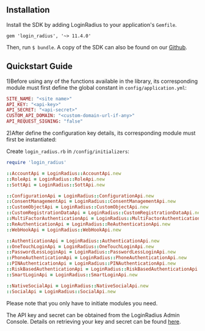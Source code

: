 ## Installation

Install the SDK by adding LoginRadius to your application's `Gemfile`.

```shell
gem 'login_radius', '~> 11.4.0'
```

Then, run `$ bundle`. A copy of the SDK can also be found on our [Github](https://github.com/LoginRadius/ruby-on-rails-gem/tree/master).

## Quickstart Guide

1)Before using any of the functions available in the library, its corresponding module must first define the global constant in `config/application.yml`:

```ruby
SITE_NAME: "<site name>"
API_KEY: "<api-key>"
API_SECRET: "<api-secret>"
CUSTOM_API_DOMAIN: "<custom-domain-url-if-any>"
API_REQUEST_SIGNING: "false"
```

2)After define the configuration key details, its corresponding module must first be instantiated:

Create `login_radius.rb` in `/config/initializers`:



```ruby
require 'login_radius'

::AccountApi = LoginRadius::AccountApi.new
::RoleApi = LoginRadius::RoleApi.new
::SottApi = LoginRadius::SottApi.new

::ConfigurationApi = LoginRadius::ConfigurationApi.new
::ConsentManagementApi = LoginRadius::ConsentManagementApi.new
::CustomObjectApi = LoginRadius::CustomObjectApi.new
::CustomRegistrationDataApi = LoginRadius::CustomRegistrationDataApi.new
::MultiFactorAuthenticationApi = LoginRadius::MultiFactorAuthenticationApi.new
::ReAuthenticationApi = LoginRadius::ReAuthenticationApi.new
::WebHookApi = LoginRadius::WebHookApi.new

::AuthenticationApi = LoginRadius::AuthenticationApi.new
::OneTouchLoginApi = LoginRadius::OneTouchLoginApi.new
::PasswordLessLoginApi = LoginRadius::PasswordLessLoginApi.new
::PhoneAuthenticationApi = LoginRadius::PhoneAuthenticationApi.new
::PINAuthenticationApi = LoginRadius::PINAuthenticationApi.new
::RiskBasedAuthenticationApi = LoginRadius::RiskBasedAuthenticationApi.new
::SmartLoginApi = LoginRadius::SmartLoginApi.new

::NativeSocialApi = LoginRadius::NativeSocialApi.new
::SocialApi = LoginRadius::SocialApi.new
```

Please note that you only have to initiate modules you need.

The API key and secret can be obtained from the LoginRadius Admin Console. Details on retrieving your key and secret can be found [here](loginradius.com/docs/api/v2/admin-console/platform-security/api-key-and-secret/).

